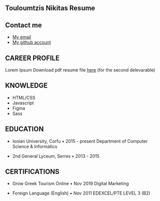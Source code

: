 ## Touloumtzis Nikitas Resume

## Contact me
- [My email](p15toul@ionio.gr)
- [My github account](https://github.com/ntouloumtzis)

## CAREER PROFILE
Lorem Ipsum 
Download pdf resume file [here]() (for the second delevarable)

## KNOWLEDGE
- HTML/CSS
- Javascript
- Figma
- Sass

## EDUCATION
- Ionian University, Corfu • 2015 - present Department of Computer Science & Informatics 

- 2nd General Lyceum, Serres • 2013 - 2015


## CERTIFICATIONS
- Grow Greek Tourism Online • Nov 2019
  Digital Marketing 

- Foreign Language (English) • Nov 2011 
  EDEXCEL/PTE LEVEL 3 (B2)
